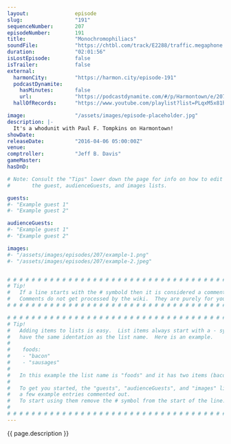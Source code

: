 ```yaml
---
layout:               episode
slug:                 "191"
sequenceNumber:       207
episodeNumber:        191
title:                "Monochromophiliacs"
soundFile:            "https://chtbl.com/track/E2288/traffic.megaphone.fm/STA5103402031.mp3?updated=1560377659"
duration:             "02:01:56"
isLostEpisode:        false
isTrailer:            false
external:
  harmonCity:         "https://harmon.city/episode-191"
  podcastDynamite:
    hasMinutes:       false
    url:              "https://podcastdynamite.com/#/p/Harmontown/e/207/191"
  hallOfRecords:      "https://www.youtube.com/playlist?list=PLqxM5x81hNOZeb_jMkW_ywWGJ9SKJyoiP"

image:                "/assets/images/episode-placeholder.jpg"
description: |-
  It's a whodunit with Paul F. Tompkins on Harmontown!
showDate:             
releaseDate:          "2016-04-06 05:00:00Z"
venue:                
comptroller:          "Jeff B. Davis"
gameMaster:           
hasDnD:               

# Note: Consult the "Tips" lower down the page for info on how to edit
#       the guest, audienceGuests, and images lists.

guests:
#- "Example guest 1"
#- "Example guest 2"

audienceGuests:
#- "Example guest 1"
#- "Example guest 2"

images:
#- "/assets/images/episodes/207/example-1.png"
#- "/assets/images/episodes/207/example-2.jpeg"


# # # # # # # # # # # # # # # # # # # # # # # # # # # # # # # # # # # # # # # # # # # # #
# Tip!
#   If a line starts with the # symbold then it is considered a comment.
#   Comments do not get processed by the wiki.  They are purely for your information.
# # # # # # # # # # # # # # # # # # # # # # # # # # # # # # # # # # # # # # # # # # # # #

# # # # # # # # # # # # # # # # # # # # # # # # # # # # # # # # # # # # # # # # # # # # #
# Tip!
#   Adding items to lists is easy.  List items always start with a - symbol and have
#   have the same identation as the list name.  Here is an example.
#
#    foods:
#    - "bacon"
#    - "sausages"
#
#   In this example the list name is "foods" and it has two items (bacon, and sausages).
#
#   To get you started, the "guests", "audienceGuests", and "images" lists below have
#   a few example entries commented out.
#   To start using them remove the # symbol from the start of the line.
#
# # # # # # # # # # # # # # # # # # # # # # # # # # # # # # # # # # # # # # # # # # # # #
---
```


<!-- The episode description will be rendered here -->
{{ page.description }}

<!-- Add your content BELOW here -->
<!-- vvvvvvvvvvvvvvvvvvvvvvvvvvv -->




<!-- ^^^^^^^^^^^^^^^^^^^^^^^^^^^ -->
<!-- Add your content ABOVE here -->

<!-- The episode gallery will be rendered here -->